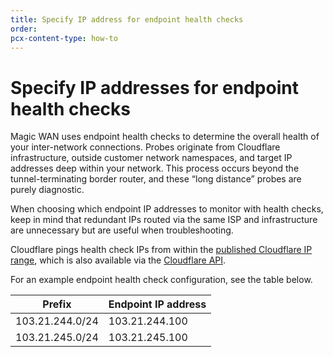 ```yaml
---
title: Specify IP address for endpoint health checks
order:
pcx-content-type: how-to
---
```


# Specify IP addresses for endpoint health checks

Magic WAN uses endpoint health checks to determine the overall health of your inter-network connections. Probes originate from Cloudflare infrastructure, outside customer network namespaces, and target IP addresses deep within your network. This process occurs beyond the tunnel-terminating border router, and these “long distance” probes are purely diagnostic.

When choosing which endpoint IP addresses to monitor with health checks, keep in mind that redundant IPs routed via the same ISP and infrastructure are unnecessary but are useful when troubleshooting.

Cloudflare pings health check IPs from within the [published Cloudflare IP range](https://www.cloudflare.com/ips/), which is also available via the [Cloudflare API](https://api.cloudflare.com/#cloudflare-ips-properties).

For an example endpoint health check configuration, see the table below.

| Prefix          | Endpoint IP address |
| --------------- | ------------------- |
| 103.21.244.0/24 | 103.21.244.100      |
| 103.21.245.0/24 | 103.21.245.100      |
